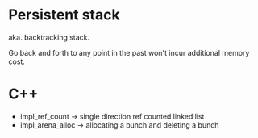 # Persistent stack

aka. backtracking stack.

Go back and forth to any point in the past won't incur additional memory cost.

# C++

* impl_ref_count -> single direction ref counted linked list
* impl_arena_alloc -> allocating a bunch and deleting a bunch
